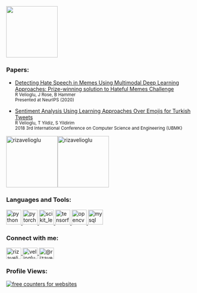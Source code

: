 <!--
Here are some ideas to get you started:
- 🔭 I’m currently working on ...
- 🌱 I’m currently learning ...
- 👯 I’m looking to collaborate on ...
- 🤔 I’m looking for help with ...
- 💬 Ask me about ...
- 📫 How to reach me: ...
- 😄 Pronouns: ...
- ⚡ Fun fact: ...
-->

<!-- GIF source: https://giphy.com/gifs/space-nebula-nebulae-MXQnyEQwBJ6eTj90L5 -->
<!-- Edited on: https://ezgif.com/ -->

<a href="https://linkedin.com/in/veliogluriza">
  <img height="138px" align="center" src="./gif_header.gif"/>
</a>
<!-- <img align="center" src="./gif_header.gif"/> -->

### Papers:
- [Detecting Hate Speech in Memes Using Multimodal Deep Learning Approaches: Prize-winning solution to Hateful Memes Challenge](https://arxiv.org/abs/2012.12975)\
  <sub>R Velioglu, J Rose, B Hammer </sub>\
  <sub> Presented at NeurIPS (2020) </sub>

- [Sentiment Analysis Using Learning Approaches Over Emojis for Turkish Tweets](https://ieeexplore.ieee.org/abstract/document/8566260)\
  <sub>R Velioglu, T Yildiz, S Yildirim </sub>\
  <sub> 2018 3rd International Conference on Computer Science and Engineering (UBMK) </sub>

<img height="138px" align="center" src="https://github-readme-stats.vercel.app/api?username=rizavelioglu&hide_border=true&show_icons=true&line_height=21&text_color=FBCEB1&icon_color=FF00FF&title_color=E5E4E2&bg_color=1500,00008B,301934,023020&theme=graywhite" alt="rizavelioglu"/><img height="138px" align="center" src="https://github-readme-stats.vercel.app/api/top-langs?username=rizavelioglu&show_icons=true&locale=en&layout=compact&text_color=FBCEB1&icon_color=FF00FF&title_color=E5E4E2&bg_color=1500,023020,301934,00008B&theme=graywhite" alt="rizavelioglu"/>

<h3 align="left"> Languages and Tools: </h3>
  <p align="left">
    <a href="https://www.python.org" target="_blank">
      <img src="https://devicons.github.io/devicon/devicon.git/icons/python/python-original.svg" alt="python" width="40" height="40"/>
    </a>
    <a href="https://pytorch.org/" target="_blank">
      <img src="https://www.vectorlogo.zone/logos/pytorch/pytorch-icon.svg" alt="pytorch" width="40" height="40"/>
    </a>
    <a href="https://scikit-learn.org/" target="_blank">
      <img src="https://upload.wikimedia.org/wikipedia/commons/0/05/Scikit_learn_logo_small.svg" alt="scikit_learn" width="40" height="40"/>
    </a>
    <a href="https://www.tensorflow.org" target="_blank">
      <img src="https://www.vectorlogo.zone/logos/tensorflow/tensorflow-icon.svg" alt="tensorflow" width="40" height="40"/>
    </a>
    <a href="https://opencv.org/" target="_blank">
      <img src="https://www.vectorlogo.zone/logos/opencv/opencv-icon.svg" alt="opencv" width="40" height="40"/>
    </a>
    <a href="https://www.mysql.com/" target="_blank">
      <img src="https://devicons.github.io/devicon/devicon.git/icons/mysql/mysql-original-wordmark.svg" alt="mysql" width="40" height="40"/>
    </a>  
  </p>

<h3 align="left"> Connect with me: </h3>
  <p align="left">
    <a href="https://twitter.com/rizavelioglu" target="blank">
      <img align="center" src="https://cdn.jsdelivr.net/npm/simple-icons@3.0.1/icons/twitter.svg" alt="rizavelioglu" height="30" width="40" />
    </a>
    <a href="https://linkedin.com/in/veliogluriza" target="blank">
      <img align="center" src="https://cdn.jsdelivr.net/npm/simple-icons@3.0.1/icons/linkedin.svg" alt="veliogluriza" height="30" width="40" />
    </a>
    <a href="https://medium.com/@rizavelioglu" target="blank">
      <img align="center" src="https://cdn.jsdelivr.net/npm/simple-icons@3.0.1/icons/medium.svg" alt="@rizavelioglu" height="30" width="40" />
    </a>
  </p>

<h3 align="left"> Profile Views: </h3>
  <a href="https://www.freecounterstat.com" title="free counters for websites"><img src="https://counter8.stat.ovh/private/freecounterstat.php?c=444wnlrd1re5rk2snkgmlts77eqy9wn2" border="0" title="free counters for websites" alt="free counters for websites">
  </a>
